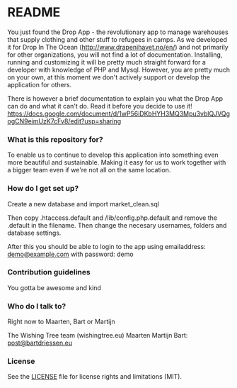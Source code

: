 # README #

You just found the Drop App - the revolutionary app to manage warehouses that supply clothing and other stuff to refugees in camps. As we developed it for Drop In The Ocean (http://www.drapenihavet.no/en/) and not primarily for other organizations, you will not find a lot of documentation. Installing, running and customizing it will be pretty much straight forward for a developer with knowledge of PHP and Mysql. However, you are pretty much on your own, at this moment we don't actively support or develop the application for others. 

There is however a brief documentation to explain you what the Drop App can do and what it can't do. Read it before you decide to use it! https://docs.google.com/document/d/1wP56iDKbHYH3MQ3Mpu3vblQJVQgogCN9eimUzK7cFv8/edit?usp=sharing

### What is this repository for? ###

To enable us to continue to develop this application into something even more beautiful and sustainable. Making it easy for us to work together with a bigger team even if we're not all on the same location.

### How do I get set up? ###

Create a new database and import market_clean.sql

Then copy .htaccess.default and /lib/config.php.default and remove the .default in the filename. Then change the necesary usernames, folders and database settings.

After this you should be able to login to the app using emailaddress: demo@example.com with password: demo

### Contribution guidelines ###

You gotta be awesome and kind

### Who do I talk to? ###

Right now to Maarten, Bart or Martijn

The Wishing Tree team (wishingtree.eu)
Maarten
Martijn
Bart: post@bartdriessen.eu

### License ###

See the [LICENSE](LICENSE.md) file for license rights and limitations (MIT).